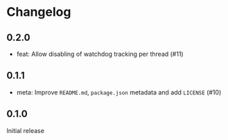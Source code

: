 # Changelog

## 0.2.0

- feat: Allow disabling of watchdog tracking per thread (#11)

## 0.1.1

- meta: Improve `README.md`, `package.json` metadata and add `LICENSE` (#10)

## 0.1.0

Initial release
